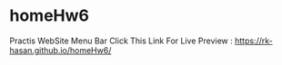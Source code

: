 # homeHw6
Practis WebSite Menu Bar
Click This Link For Live Preview : https://rk-hasan.github.io/homeHw6/
